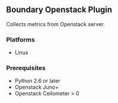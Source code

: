 Boundary Openstack Plugin
-----------------------------
Collects metrics from Openstack server.

### Platforms
- Linux

### Prerequisites
- Python 2.6 or later
- Openstack Juno+
- Openstack Ceilometer > 0
